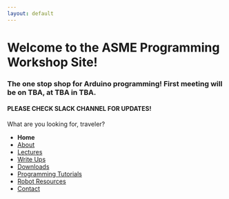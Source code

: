 ```yaml
---
layout: default
---
```


#  Welcome to the ASME Programming Workshop Site!

### The one stop shop for Arduino programming! First meeting will be on **TBA**, at **TBA** in **TBA**.
#### **PLEASE CHECK SLACK CHANNEL FOR UPDATES!**
What are you looking for, traveler?  
* **Home**
* [About](pages/About.md)
* [Lectures](pages/Lectures.md)
* [Write Ups](pages/Write_Ups.md)
* [Downloads](pages/Downloads.md)
* [Programming Tutorials](pages/Programming_Tutorials.md)
* [Robot Resources](pages/Robot_Resources.md)
* [Contact](pages/Contact.md)
